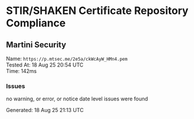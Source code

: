 # STIR/SHAKEN Certificate Repository Compliance

## Martini Security

Name: `https://p.mtsec.me/2e5a/ckWcAyW_HMn4.pem`\
Tested At: 18 Aug 25 20:54 UTC\
Time: 142ms

### Issues

no warning, or error, or notice date level issues were found

Generated: 18 Aug 25 21:13 UTC